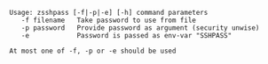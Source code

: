     Usage: zsshpass [-f|-p|-e] [-h] command parameters
       -f filename   Take password to use from file
       -p password   Provide password as argument (security unwise)
       -e            Password is passed as env-var "SSHPASS"
     
    At most one of -f, -p or -e should be used